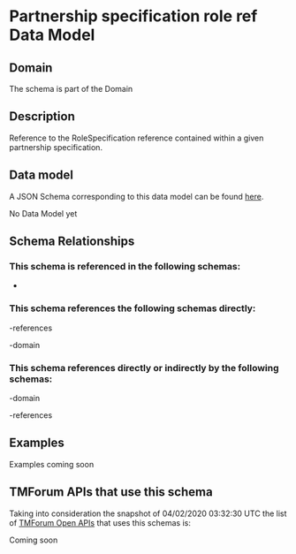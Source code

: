 # Partnership specification role ref Data Model

## Domain

The  schema is part of the  Domain

## Description

Reference to the RoleSpecification reference contained within a given partnership specification.

## Data model

A JSON Schema corresponding to this data model can be found
[here](https://github.com/tmforum-rand/schemas/blob/candidates/EngagedParty/PartnershipSpecificationRoleRef.schema.json).

No Data Model yet

## Schema Relationships

### This schema is referenced in the following schemas:

-

### This schema references the following schemas directly:

-references

-domain

### This schema references directly or indirectly by the following schemas:

-domain

-references



## Examples

Examples coming soon

## TMForum APIs that use this schema

Taking into consideration the snapshot of 04/02/2020 03:32:30 UTC the list of [TMForum Open APIs](https://www.tmforum.org/open-apis/) that uses this schemas is:

Coming soon